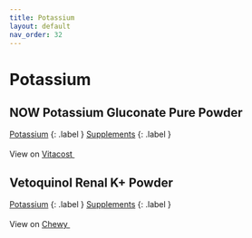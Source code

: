 ```yaml
---
title: Potassium
layout: default
nav_order: 32
---
```


# Potassium

## NOW Potassium Gluconate Pure Powder

[Potassium](potassium.html)
{: .label }
[Supplements](supplements.html)
{: .label }


View on <a href="https://www.vitacost.com/now-potassium-gluconate-pure-powder" class="external" target="_blank">Vitacost <svg width="18" height="18" viewBox="0 0 24 24" aria-labelledby="svg-external-link-title"><use xlink:href="#svg-external-link"></use></svg></a>

## Vetoquinol Renal K+ Powder

[Potassium](potassium.html)
{: .label }
[Supplements](supplements.html)
{: .label }


View on <a href="https://www.chewy.com/dp/109759" class="external" target="_blank">Chewy <svg width="18" height="18" viewBox="0 0 24 24" aria-labelledby="svg-external-link-title"><use xlink:href="#svg-external-link"></use></svg></a>

<!-- Updated 2024-10-18 02:52:49.339144Z -->
